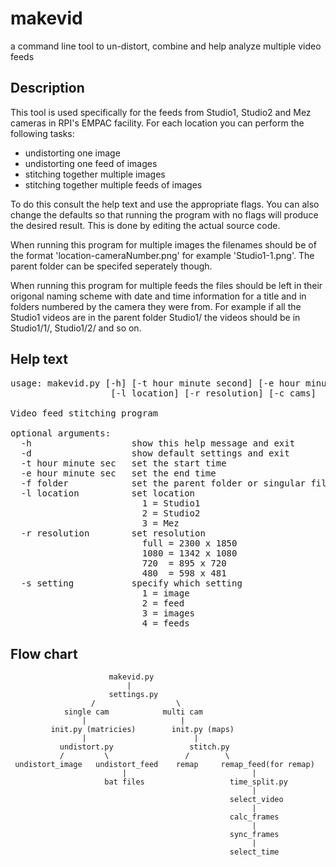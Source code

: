 makevid
=======

a command line tool to un-distort, combine and help analyze multiple video feeds

Description
-----------

This tool is used specifically for the feeds from Studio1, Studio2 and Mez cameras in RPI's EMPAC facility.
For each location you can perform the following tasks:
* undistorting one image
* undistorting one feed of images
* stitching together multiple images
* stitching together multiple feeds of images

To do this consult the help text and use the appropriate flags. You can also change the defaults so that
running the program with no flags will produce the desired result. This is done by editing the actual source code.

When running this program for multiple images the filenames should be of the format 'location-cameraNumber.png'
for example 'Studio1-1.png'. The parent folder can be specifed seperately though.

When running this program for multiple feeds the files should be left in their origonal naming scheme with date and time information for a title and in folders numbered by the camera they were from. For example if all the Studio1 videos are in the parent folder Studio1/ the videos should be in Studio1/1/, Studio1/2/ and so on.



Help text
---------
<pre>
usage: makevid.py [-h] [-t hour minute second] [-e hour minute second] [-f folder]
                   [-l location] [-r resolution] [-c cams]

Video feed stitching program

optional arguments:
  -h                   show this help message and exit
  -d                   show default settings and exit
  -t hour minute sec   set the start time
  -e hour minute sec   set the end time
  -f folder            set the parent folder or singular filename
  -l location          set location
                         1 = Studio1
                         2 = Studio2
                         3 = Mez
  -r resolution        set resolution
                         full = 2300 x 1850
                         1080 = 1342 x 1080
                         720  = 895 x 720
                         480  = 598 x 481
  -s setting           specify which setting
                         1 = image
                         2 = feed
                         3 = images
                         4 = feeds
</pre>
Flow chart
----------

                          makevid.py
                              |
                          settings.py
                      /                  \
                single cam            multi cam
                    |                     |
             init.py (matricies)        init.py (maps) 
                    |                        |
               undistort.py                 stitch.py
               /         \                 /        \
     undistort_image   undistort_feed    remap     remap_feed(for remap)
                             |                            |
                         bat files                   time_split.py
                                                          |
                                                     select_video
                                                          |
                                                     calc_frames
                                                          |                                                     
                                                     sync_frames
                                                          |                                                     
                                                     select_time
